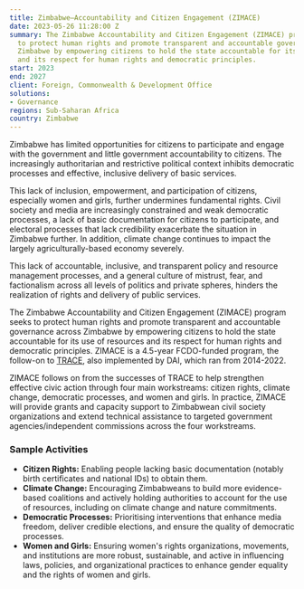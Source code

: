 ```yaml
---
title: Zimbabwe—Accountability and Citizen Engagement (ZIMACE)
date: 2023-05-26 11:28:00 Z
summary: The Zimbabwe Accountability and Citizen Engagement (ZIMACE) program seeks
  to protect human rights and promote transparent and accountable governance across
  Zimbabwe by empowering citizens to hold the state accountable for its use of resources
  and its respect for human rights and democratic principles.
start: 2023
end: 2027
client: Foreign, Commonwealth & Development Office
solutions:
- Governance
regions: Sub-Saharan Africa
country: Zimbabwe
---
```


Zimbabwe has limited opportunities for citizens to participate and engage with the government and little government accountability to citizens. The increasingly authoritarian and restrictive political context inhibits democratic processes and effective, inclusive delivery of basic services.

This lack of inclusion, empowerment, and participation of citizens, especially women and girls, further undermines fundamental rights. Civil society and media are increasingly constrained and weak democratic processes, a lack of basic documentation for citizens to participate, and electoral processes that lack credibility exacerbate the situation in Zimbabwe further. In addition, climate change continues to impact the largely agriculturally-based economy severely.

This lack of accountable, inclusive, and transparent policy and resource management processes, and a general culture of mistrust, fear, and factionalism across all levels of politics and private spheres, hinders the realization of rights and delivery of public services.

The Zimbabwe Accountability and Citizen Engagement (ZIMACE) program seeks to protect human rights and promote transparent and accountable governance across Zimbabwe by empowering citizens to hold the state accountable for its use of resources and its respect for human rights and democratic principles. ZIMACE is a 4.5-year FCDO-funded program, the follow-on to [TRACE](https://www.dai.com/our-work/projects/zimbabwe-transparency-responsiveness-accountability-and-citizen-engagement-trace), also implemented by DAI, which ran from 2014-2022.

ZIMACE follows on from the successes of TRACE to help strengthen effective civic action through four main workstreams: citizen rights, climate change, democratic processes, and women and girls. In practice, ZIMACE will provide grants and capacity support to Zimbabwean civil society organizations and extend technical assistance to targeted government agencies/independent commissions across the four workstreams.

### Sample Activities

* **Citizen Rights:** Enabling people lacking basic documentation (notably birth certificates and national IDs) to obtain them.
* **Climate Change:** Encouraging Zimbabweans to build more evidence-based coalitions and actively holding authorities to account for the use of resources, including on climate change and nature commitments.
* **Democratic Processes:** Prioritising interventions that enhance media freedom, deliver credible elections, and ensure the quality of democratic processes.
* **Women and Girls:** Ensuring women's rights organizations, movements, and institutions are more robust, sustainable, and active in influencing laws, policies, and organizational practices to enhance gender equality and the rights of women and girls.

